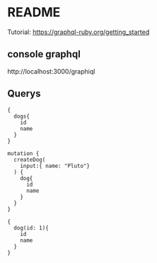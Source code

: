 # README


Tutorial: https://graphql-ruby.org/getting_started

## console graphql

http://localhost:3000/graphiql


## Querys


```
{
  dogs{
    id
    name
  }
}
```


```
mutation {
  createDog(
    input:{ name: "Pluto"}
  ) {
    dog{
      id
      name
    }
  }
}
```

```
{
  dog(id: 1){
    id
    name
  }
}
```

